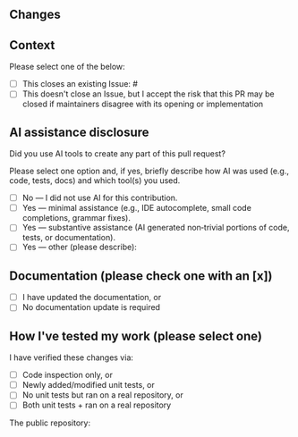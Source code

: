 <!-- If this is your first pull request: sign the CLA with this GitHub app: https://cla-assistant.io/renovatebot/renovate -->
<!-- Make sure the `Allow edits and access to secrets by maintainers` checkbox is checked on this pull request. -->
<!-- Please read https://github.com/renovatebot/renovate/blob/main/.github/contributing.md before you create your pull request.-->

## Changes

<!-- Describe what behavior is changed by this PR. -->

## Context

Please select one of the below:

- [ ] This closes an existing Issue: #
- [ ] This doesn't close an Issue, but I accept the risk that this PR may be closed if maintainers disagree with its opening or implementation

## AI assistance disclosure

<!-- We request this information to assist reviewers in identifying AI-generated errors and other issues specific to AI usage. While we typically permit the use of AI tools, we appreciate being notified when they are employed. -->

Did you use AI tools to create any part of this pull request?

Please select one option and, if yes, briefly describe how AI was used (e.g., code, tests, docs) and which tool(s) you used.

- [ ] No — I did not use AI for this contribution.
- [ ] Yes — minimal assistance (e.g., IDE autocomplete, small code completions, grammar fixes).
- [ ] Yes — substantive assistance (AI generated non‑trivial portions of code, tests, or documentation).
- [ ] Yes — other (please describe):

## Documentation (please check one with an [x])

- [ ] I have updated the documentation, or
- [ ] No documentation update is required

## How I've tested my work (please select one)

I have verified these changes via:

- [ ] Code inspection only, or
- [ ] Newly added/modified unit tests, or
- [ ] No unit tests but ran on a real repository, or
- [ ] Both unit tests + ran on a real repository

The public repository: <URL>

<!-- Do you have any suggestions about this PR template? Edit it here: https://github.com/renovatebot/renovate/edit/main/.github/pull_request_template.md -->

<!-- Please do not force push to your PR's branch after you have created your PR, as doing so forces us to review the whole PR again. This makes it harder for us to review your work because we don't know what has changed. -->
<!-- PRs will always be squashed by us when we merge your work. Commit as many times as you need in this branch. -->
